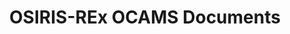 ---
title: OSIRIS-REx OCAMS Documents
permalink: /resource/orex/ocams/documents.html
layout: collection
dataset: urn-nasa-pds-orex_ocams-document
tags: [asteroid, image]
---